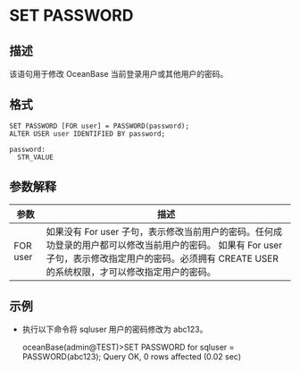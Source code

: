 SET PASSWORD 
=================================



描述 
-----------

该语句用于修改 OceanBase 当前登录用户或其他用户的密码。

格式 
-----------

    SET PASSWORD [FOR user] = PASSWORD(password);
    ALTER USER user IDENTIFIED BY password;
    
    password:
      STR_VALUE



参数解释 
-------------



|    参数    |                                                                  描述                                                                  |
|----------|--------------------------------------------------------------------------------------------------------------------------------------|
| FOR user | 如果没有 For user 子句，表示修改当前用户的密码。任何成功登录的用户都可以修改当前用户的密码。 如果有 For user 子句，表示修改指定用户的密码。必须拥有 CREATE USER 的系统权限，才可以修改指定用户的密码。 |



示例 
-----------

* 执行以下命令将 sqluser 用户的密码修改为 abc123。

  




    oceanBase(admin@TEST)>SET PASSWORD for sqluser = PASSWORD(abc123);
    Query OK, 0 rows affected (0.02 sec)





